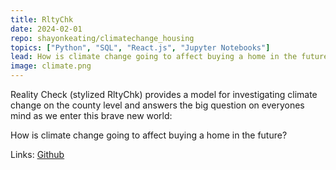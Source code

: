 ```yaml
---
title: RltyChk
date: 2024-02-01
repo: shayonkeating/climatechange_housing
topics: ["Python", "SQL", "React.js", "Jupyter Notebooks"]
lead: How is climate change going to affect buying a home in the future? Let's build the liveability index!
image: climate.png
---
```


Reality Check (stylized RltyChk) provides a model for investigating climate change on the county level and answers the big question on everyones mind as we enter this brave new world:

How is climate change going to affect buying a home in the future?

Links: [Github](https://github.com/shayonkeating/rltychk)
